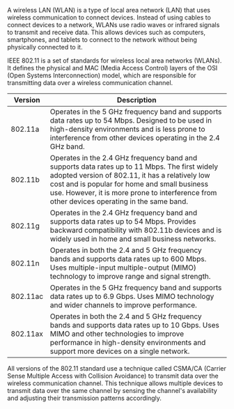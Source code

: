 A wireless LAN (WLAN) is a type of local area network (LAN) that uses wireless communication to connect devices. Instead of using cables to connect devices to a network, WLANs use radio waves or infrared signals to transmit and receive data. This allows devices such as computers, smartphones, and tablets to connect to the network without being physically connected to it.

IEEE 802.11 is a set of standards for wireless local area networks (WLANs). It defines the physical and MAC (Media Access Control) layers of the OSI (Open Systems Interconnection) model, which are responsible for transmitting data over a wireless communication channel.

| Version  | Description                                                                                                                                                                                                                                                                                     |
|----------|-------------------------------------------------------------------------------------------------------------------------------------------------------------------------------------------------------------------------------------------------------------------------------------------------|
| 802.11a  | Operates in the 5 GHz frequency band and supports data rates up to 54 Mbps. Designed to be used in high-density environments and is less prone to interference from other devices operating in the 2.4 GHz band.                                                                                |
| 802.11b  | Operates in the 2.4 GHz frequency band and supports data rates up to 11 Mbps. The first widely adopted version of 802.11, it has a relatively low cost and is popular for home and small business use. However, it is more prone to interference from other devices operating in the same band. |
| 802.11g  | Operates in the 2.4 GHz frequency band and supports data rates up to 54 Mbps. Provides backward compatibility with 802.11b devices and is widely used in home and small business networks.                                                                                                      |
| 802.11n  | Operates in both the 2.4 and 5 GHz frequency bands and supports data rates up to 600 Mbps. Uses multiple-input multiple-output (MIMO) technology to improve range and signal strength.                                                                                                          |
| 802.11ac | Operates in the 5 GHz frequency band and supports data rates up to 6.9 Gbps. Uses MIMO technology and wider channels to improve performance.                                                                                                                                                    |
| 802.11ax | Operates in both the 2.4 and 5 GHz frequency bands and supports data rates up to 10 Gbps. Uses MIMO and other technologies to improve performance in high-density environments and support more devices on a single network.                                                                    |

All versions of the 802.11 standard use a technique called CSMA/CA (Carrier Sense Multiple Access with Collision Avoidance) to transmit data over the wireless communication channel. This technique allows multiple devices to transmit data over the same channel by sensing the channel's availability and adjusting their transmission patterns accordingly.